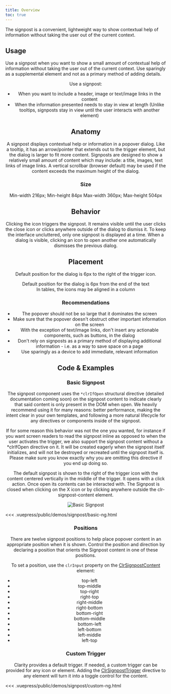 ```yaml
---
title: Overview
toc: true
---
```


The signpost is a convenient, lightweight way to show contextual help of information without taking the user out of the current context.

## Usage

Use a signpost when you want to show a small amount of contextual help of information without taking the user out of the current context. Use sparingly as a supplemental element and not as a primary method of adding details.

<ClrImage title="basic and pie chart" src="/images/angular-components/signpost/basic-and-pie-chart.svg" align="center" />

Use a signpost:

- When you want to include a header, image or text/image links in the content
- When the information presented needs to stay in view at length (Unlike tooltips, signposts stay in view until the user interacts with another element)

## Anatomy

A signpost displays contextual help or information in a popover dialog. Like a tooltip, it has an arrow/pointer that extends out to the trigger element, but the dialog is larger to fit more content. Signposts are designed to show a relatively small amount of content which may include: a title, images, text links of image links. A vertical scrollbar (browser default) may be used if the content exceeds the maximum height of the dialog.

### Size

Min-width 216px; Min-height 84px
Max-width 360px; Max-height 504px

## Behavior

Clicking the icon triggers the signpost. It remains visible until the user clicks the close icon or clicks anywhere outside of the dialog to dismiss it. To keep the interface uncluttered, only one signpost is displayed at a time. When a dialog is visible, clicking an icon to open another one automatically dismisses the previous dialog.

<ClrImage title="states" src="/images/angular-components/signpost/states.svg" align="center" />

## Placement

[//]: # 'IMAGE - default position'

Default position for the dialog is 6px to the right of the trigger icon.

<ClrImage title="Trigger icon and dialog positioning" src="/images/angular-components/signpost/positioning.svg" align="center" />

[//]: # 'IMAGES x2 - icon position'

<div class="clr-row">

<div class="clr-col-12 clr-col-md-6">

<ClrImage title="Default position for the dialog is 6px from the end of the text" src="/images/angular-components/signpost/inline-alignment.svg" align="center" />
Default position for the dialog is 6px from the end of the text

</div>
<div class="clr-col-12 clr-col-md-6">

<ClrImage title="In tables, the icons may be aligned in a column" src="/images/angular-components/signpost/column-alignment.svg" align="center" />
In tables, the icons may be aligned in a column

</div>
</div>

### Recommendations

- The popover should not be so large that it dominates the screen
- Make sure that the popover doesn't obstruct other important information on the screen
- With the exception of text/image links, don't insert any actionable components, such as buttons, in the dialog
- Don't rely on signposts as a primary method of displaying additional information - i.e. as a way to save space on a page
- Use sparingly as a device to add immediate, relevant information

## Code & Examples

### Basic Signpost

The signpost component uses the `*clrIfOpen` structural directive (detailed documentation coming soon) on the signpost content to indicate clearly that said content is only present in the DOM when open. We heavily recommend using it for many reasons: better performance, making the intent clear in your own templates, and following a more natural lifecycle for any directives or components inside of the signpost.

If for some reason this behavior was not the one you wanted, for instance if you want screen readers to read the signpost inline as opposed to when the user activates the trigger, we also support the signpost content without a \*clrIfOpen directive on it. It will be created eagerly when the signpost itself initializes, and will not be destroyed or recreated until the signpost itself is. Please make sure you know exactly why you are omitting this directive if you end up doing so.

The default signpost is shown to the right of the trigger icon with the content centered vertically in the middle of the trigger. It opens with a click action. Once open its contents can be interacted with. The Signpost is closed when clicking on the X icon or by clicking anywhere outside the clr-signpost-content element.

![Basic Signpost](/images/angular-components/signpost/basic.png)

<doc-code>
<<< .vuepress/public/demos/signpost/basic-ng.html
</doc-code>

### Positions

There are twelve signpost positions to help place popover content in an appropriate position when it is shown. Control the position and direction by declaring a position that orients the Signpost content in one of these positions.

To set a position, use the `clrInput` property on the [ClrSignpostContent](/angular-components/signposts/api/#clrsignpostcontent) element:

- top-left
- top-middle
- top-right
- right-top
- right-middle
- right-bottom
- bottom-right
- bottom-middle
- bottom-left
- left-bottom
- left-middle
- left-top

### Custom Trigger

Clarity provides a default trigger. If needed, a custom trigger can be provided for any icon or element. Adding the [ClrSignpostTrigger](/angular-components/signpost/api/#clrsignposttrigger) directive to any element will turn it into a toggle control for the content.

<doc-code>
<<< .vuepress/public/demos/signpost/custom-ng.html
</doc-code>
